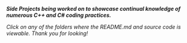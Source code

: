 ***Side Projects being worked on to showcase continual knowledge of numerous C++ and C# coding practices.*** 

*Click on any of the folders where the README.md and source code is viewable. Thank you for looking!*
